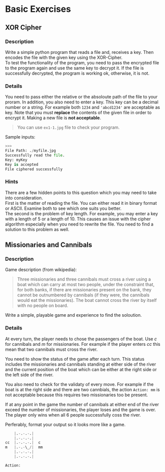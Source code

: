 # Basic Exercises

## XOR Cipher

### Description

Write a simple python program that reads a file and, receives a key. Then encodes the file with the given key using the XOR-Cipher.  
To test the functionality of the program, you need to pass the encrypted file to the program again and use the same key to decrypt it. If the file is successfully decrypted, the program is working ok, otherwise, it is not.

### Details

You need to pass either the relative or the absoloute path of the file to your proram. In addition, you also need to enter a key. This key can be a decimal number or a string. For example both `1234` and `'abcd1234'` are acceptable as key.
Note that you must __replace__ the contents of the given file in order to encrypt it. Making a new file is __not acceptable__.  
> You can use `ex1-1.jpg` file to check your program.  

Sample inputs:

```python
>>>
File Path: ./myfile.jpg
Successfully read the file.
Key: myKey
Key is accepted
File ciphered successfully
```

### Hints

There are a few hidden points to this question which you may need to take into consideration.  
First is the matter of reading the file. You can either read it in binary format or ASCII. Examine both to see which one suits you better.  
The second is the problem of key length. For example, you may enter a key with a length of 5 or a length of 10. This causes an issue with the cipher algorithm especially when you need to rewrite the file. You need to find a solution to this problem as well.  

## Missionaries and Cannibals

### Description

Game description (from wikipedia):
> Three missionaries and three cannibals must cross a river using a boat which can carry at most two people, under the constraint that, for both banks, if there are missionaries present on the bank, they cannot be outnumbered by cannibals (if they were, the cannibals would eat the missionaries). The boat cannot cross the river by itself with no people on board.

Write a simple, playable game and experience to find the soloution.  

### Details

At every turn, the player needs to chose the passengers of the boat. Use _c_ for cannibals and _m_ for missionaries. For example if the player enters _cc_ this mean that two cannibals must cross the river.  

You need to show the status of the game after each turn. This status includes the missionaries and cannibals standing at either side of the river and the current position of the boat which can be either at the right side or the left side of the river.  
  
You also need to check for the validaty of every move. For example if the boat is at the right side and there are two cannbials, the action `Action: mm` is not acceptable because this requires two missionaries too be present.
  
If at any point in the game the number of cannibals at either end of the river exceed the number of missionaries, the player loses and the game is over. The player only wins when all 6 people successfully coss the river.
  
Perferably, format your output so it looks more like a game.
```python
    |.-.-.-.|
    |.-.-.-.|
cc  |.-.-.-.|  c
m   |.-.-\_/|  mm
    |.-.-.-.|
    |.-.-.-.|

Action:  
```


